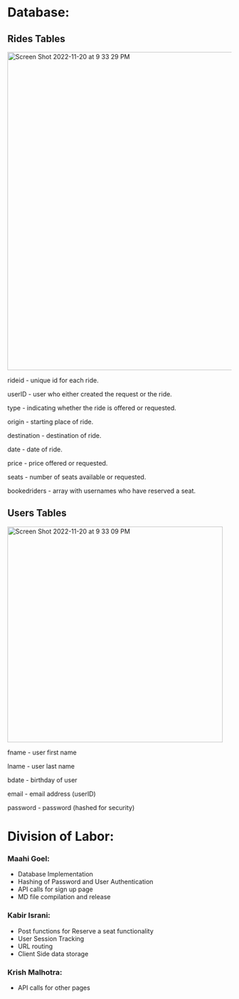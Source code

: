 
# Database: 

## Rides Tables
<img width="714" alt="Screen Shot 2022-11-20 at 9 33 29 PM" src="https://user-images.githubusercontent.com/67108579/202950945-0d850533-9426-4e1c-9b7a-0aabaa7ea76a.png">

rideid - unique id for each ride. 

userID - user who either created the request or the ride.  

type - indicating whether the ride is offered or requested. 

origin - starting place of ride. 

destination - destination of ride.  

date - date of ride. 

price - price offered or requested. 

seats - number of seats available or requested. 

bookedriders - array with usernames who have reserved a seat. 



## Users Tables
<img width="484" alt="Screen Shot 2022-11-20 at 9 33 09 PM" src="https://user-images.githubusercontent.com/67108579/202950988-4c23d250-6a3a-441a-b995-20b1ecd511dc.png">

fname - user first name 

lname - user last name  

bdate - birthday of user 

email - email address (userID)  

password - password (hashed for security)  



# Division of Labor: 

### Maahi Goel: 
- Database Implementation
- Hashing of Password and User Authentication
- API calls for sign up page
- MD file compilation and release

### Kabir Israni:
- Post functions for Reserve a seat functionality
- User Session Tracking
- URL routing
- Client Side data storage

### Krish Malhotra:
- API calls for other pages

